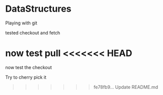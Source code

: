 # DataStructures

Playing with git

tested checkout and fetch

now test pull
<<<<<<< HEAD
=======

now test the checkout 

Try to cherry pick it
>>>>>>> fe78fb9... Update README.md
